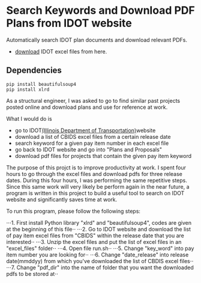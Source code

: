 # Search Keywords and Download PDF Plans from IDOT website

Automatically search IDOT plan documents and download relevant PDFs. 

- [download](http://www.idot.illinois.gov/home/resources/Archives/transportation-bulletin-archivese) IDOT excel files from here. 

## Dependencies
```
pip install beautifulsoup4
pip install xlrd
```

As a structural engineer, I was asked to go to find similar past projects posted online and download plans and use for reference at work. 

What I would do is

- go to IDOT[(Illinois Department of Transportation)](http://www.idot.illinois.gov/home/resources/Archives/transportation-bulletin-archives)website 
- download a list of CBIDS excel files from a certain release date
- search keyword for a given pay item number in each excel file
- go back to IDOT website and go into "Plans and Proposals"
- download pdf files for projects that contain the given pay item keyword

The purpose of this projct is to improve productivity at work. 
I spent four hours to go through the excel files and download pdfs for three release dates. During this four hours, I was performing the same repetitive steps. 
Since this same work will very likely be perform again in the near future, a program is written in this project to build a useful tool to search on IDOT website and significantly saves time at work.

To run this program, please follow the following steps:

⋅⋅⋅1. First install Python library "xlrd" and "beautifulsoup4", codes are given at the beginning of this file⋅⋅
⋅⋅⋅2. Go to IDOT website and download the list of pay item excel files from "CBIDS" within the release date that you are interested⋅⋅
⋅⋅⋅3. Unzip the excel files and put the list of excel files in an "excel_files" folder⋅⋅
⋅⋅⋅4. Open file run.sh⋅⋅
⋅⋅⋅5. Change "key_word" into pay item number you are looking for⋅⋅
⋅⋅⋅6. Change "date_release" into release date(mmddyy) from which you've downloaded the list of CBDIS excel files⋅⋅
⋅⋅⋅7. Change "pdf_dir" into the name of folder that you want the downloaded pdfs to be stored at⋅⋅



